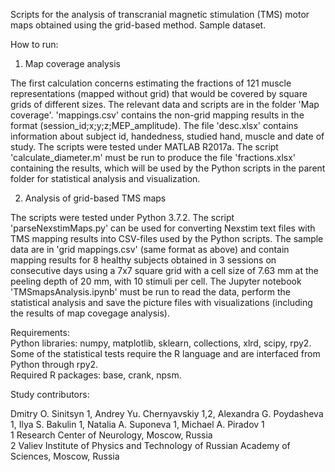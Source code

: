 Scripts for the analysis of transcranial magnetic stimulation (TMS) motor maps obtained using the grid-based method. Sample dataset.

How to run:

1. Map coverage analysis

The first calculation concerns estimating the fractions of 121 muscle representations (mapped without grid) that would be covered by square grids of different sizes. The relevant data and scripts are in the folder 'Map coverage'. 'mappings.csv' contains the non-grid mapping results in the format (session_id;x;y;z;MEP_amplitude). The file 'desc.xlsx' contains information about subject id, handedness, studied hand, muscle and date of study. The scripts were tested under MATLAB R2017a. The script 'calculate_diameter.m' must be run to produce the file 'fractions.xlsx' containing the results, which will be used by the Python scripts in the parent folder for statistical analysis and visualization.

2. Analysis of grid-based TMS maps

The scripts were tested under Python 3.7.2. The script 'parseNexstimMaps.py' can be used for converting Nexstim text files with TMS mapping results into CSV-files used by the Python scripts. The sample data are in 'grid mappings.csv' (same format as above) and contain mapping results for 8 healthy subjects obtained in 3 sessions on consecutive days using a 7x7 square grid with a cell size of 7.63 mm at the peeling depth of 20 mm, with 10 stimuli per cell. The Jupyter notebook 'TMSmapsAnalysis.ipynb' must be run to read the data, perform the statistical analysis and save the picture files with visualizations (including the results of map covegage analysis).

Requirements:  
Python libraries: numpy, matplotlib, sklearn, collections, xlrd, scipy, rpy2.  
Some of the statistical tests require the R language and are interfaced from Python through rpy2.  
Required R packages: base, crank, npsm.


Study contributors:

Dmitry O. Sinitsyn 1, Andrey Yu. Chernyavskiy 1,2, Alexandra G. Poydasheva 1, Ilya S. Bakulin 1, Natalia А. Suponeva 1, Michael A. Piradov 1  
1 Research Center of Neurology, Moscow, Russia  
2 Valiev Institute of Physics and Technology of Russian Academy of Sciences, Moscow, Russia
